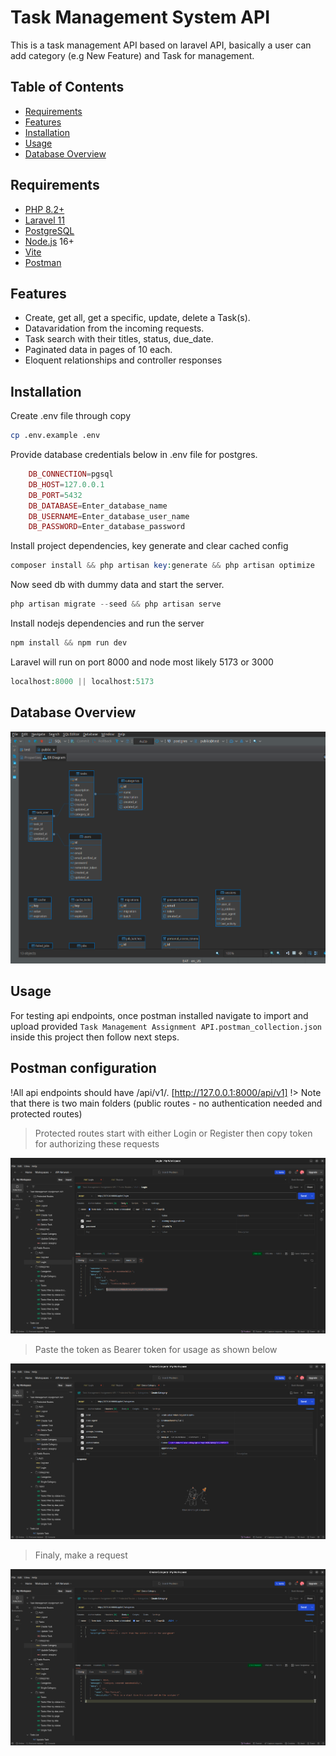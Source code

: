 Task Management System API 
==========================

This is a task management API based on laravel API, basically a user can add category (e.g New Feature) and Task for management.

Table of Contents
-----------------

* [Requirements](#requirements)
* [Features](#features)
* [Installation](#installation)
* [Usage](#usage)
* [Database Overview](#database-overview)

Requirements
------------

* [PHP 8.2+][php]
* [Laravel 11][laravel]
* [PostgreSQL][postgresql]
* [Node.js][node] 16+
* [Vite][vite]
* [Postman][postman]

[php]: https://www.php.net/releases/
[laravel]: https://laravel.com/docs/11.x/installation
[postgresql]: https://www.postgresql.org/
[node]: https://nodejs.org
[vite]: https://vitejs.dev
[postman]: https://www.postman.com/

Features
--------

- Create, get all, get a specific, update, delete a Task(s).
- Datavaridation from the incoming requests.
- Task search with their titles, status, due_date.
- Paginated data in pages of 10 each.
- Eloquent relationships and controller responses

Installation
------------

Create .env file through copy

```bash
cp .env.example .env
```

Provide database credentials below in .env file for postgres.

```php
    DB_CONNECTION=pgsql
    DB_HOST=127.0.0.1
    DB_PORT=5432
    DB_DATABASE=Enter_database_name
    DB_USERNAME=Enter_database_user_name
    DB_PASSWORD=Enter_database_password
```
  
Install project dependencies, key generate and clear cached config

```php
composer install && php artisan key:generate && php artisan optimize
```
Now seed db with dummy data and start the server.

```php
php artisan migrate --seed && php artisan serve 
```

Install nodejs dependencies and run the server

```javascript
npm install && npm run dev
```

Laravel will run on port 8000 and node most likely 5173 or 3000

```php
localhost:8000 || localhost:5173
```

Database Overview
-----------------

![alt text](https://github.com/ronald-kimeli/task-management-api/blob/master/public/images/database_overview.png?raw=true)


Usage
------------

For testing api endpoints, once postman installed navigate to import and upload provided `Task Management Assignment API.postman_collection.json` inside this project then follow next steps.

## Postman configuration

!All api endpoints should have /api/v1/. [http://127.0.0.1:8000/api/v1] !> Note that there is two main folders (public routes - no authentication needed and protected routes)

>Protected routes start with either Login or Register then copy token for authorizing these requests

![alt text](https://github.com/ronald-kimeli/task-management-api/blob/master/public/images/login.png?raw=true)

>Paste the token as Bearer token for usage as shown below

![alt text](https://github.com/ronald-kimeli/task-management-api/blob/master/public/images/highlighted.png?raw=true)

>Finaly, make a request

![alt text](https://github.com/ronald-kimeli/task-management-api/blob/master/public/images/final.png?raw=true)













